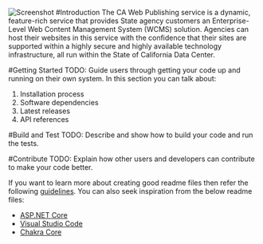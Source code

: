  ![Screenshot](http://blogs.ca.gov/wp-content/blogs.dir/1/files/2016/11/login-logo.png)
#Introduction 
The CA Web Publishing service is a dynamic, feature-rich service that provides State agency customers an Enterprise-Level Web Content Management System (WCMS) solution. Agencies can host their websites in this service with the confidence that 
their sites are supported within a highly secure and highly available technology infrastructure, all run within the State of California Data Center.

#Getting Started
TODO: Guide users through getting your code up and running on their own system. In this section you can talk about:
1.	Installation process
2.	Software dependencies
3.	Latest releases
4.	API references

#Build and Test
TODO: Describe and show how to build your code and run the tests. 

#Contribute
TODO: Explain how other users and developers can contribute to make your code better. 

If you want to learn more about creating good readme files then refer the following [guidelines](https://www.visualstudio.com/en-us/docs/git/create-a-readme). You can also seek inspiration from the below readme files:
- [ASP.NET Core](https://github.com/aspnet/Home)
- [Visual Studio Code](https://github.com/Microsoft/vscode)
- [Chakra Core](https://github.com/Microsoft/ChakraCore)